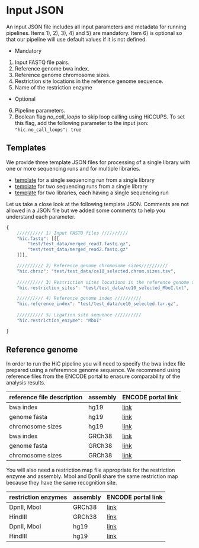 # Input JSON

An input JSON file includes all input parameters and metadata for running pipelines. Items 1), 2), 3), 4) and 5) are mandatory. Item 6) is optional so that our pipeline will use default values if it is not defined.

* Mandatory

1. Input FASTQ file pairs.
2. Reference genome bwa index.
3. Reference genome chromosome sizes.
4. Restriction site locations in the reference genome sequence.
5. Name of the restriction enzyme

* Optional

6. Pipeline parameters.
7. Boolean flag _no_call_loops_ to skip loop calling using HiCCUPS. To set this flag, add the following parameter to the input json:
`"hic.no_call_loops": true`

## Templates

We provide three template JSON files for processing of a single library with one or more sequencing runs and for multiple libraries.
* [template](../examples/template_one.json) for a single sequencing run from a single library
* [template](../examples/template_two.json) for two sequencing runs from a single library
* [template](../examples/template_three.json) for two libraries, each having a single sequencing run

Let us take a close look at the following template JSON. Comments are not allowed in a JSON file but we added some comments to help you understand each parameter.
```javascript
{
    ////////// 1) Input FASTQ files //////////
    "hic.fastq": [[[
        "test/test_data/merged_read1.fastq.gz",
        "test/test_data/merged_read2.fastq.gz"
    ]]],

    ////////// 2) Reference genome chromosome sizes//////////
    "hic.chrsz": "test/test_data/ce10_selected.chrom.sizes.tsv",
    
    ////////// 3) Restriction sites locations in the reference genome sequence //////////
    "hic.restriction_sites": "test/test_data/ce10_selected_MboI.txt",

    ////////// 4) Reference genome index //////////
    "hic.reference_index": "test/test_data/ce10_selected.tar.gz",
    
    ////////// 5) Ligation site sequence //////////
    "hic.restriction_enzyme": "MboI"

}
```

## Reference genome

In order to run the HiC pipeline you will need to specify the bwa index file prepared using a referemnce genome sequence. We recommend using reference files from the ENCODE portal to enasure comparability of the analysis results.

|reference file description|assembly|ENCODE portal link|
|-|-|-|
|bwa index|hg19|[link](https://www.encodeproject.org/files/ENCFF807MUK/)|
|genome fasta|hg19|[link](https://www.encodeproject.org/files/male.hg19/)|
|chromosome sizes|hg19|[link](https://www.encodeproject.org/files/male.hg19.chrom.sizes/)|
|bwa index|GRCh38|[link](https://www.encodeproject.org/files/ENCFF643CGH/)|
|genome fasta|GRCh38|[link](https://www.encodeproject.org/files/GRCh38_no_alt_analysis_set_GCA_000001405.15/)|
|chromosome sizes|GRCh38|[link](https://www.encodeproject.org/files/GRCh38_EBV.chrom.sizes/)|

You will also need a restriction map file appropriate for the restriction enzyme and assembly. MboI and DpnII share the same restriction map because they have the same recognition site.

|restriction enzymes|assembly|ENCODE portal link|
|-|-|-|
|DpnII, MboI|GRCh38|[link](https://www.encodeproject.org/files/ENCFF246KDZ/)|
|HindIII|GRCh38|[link](https://www.encodeproject.org/files/ENCFF509VQM/)|
|DpnII, MboI|hg19|[link](https://www.encodeproject.org/files/ENCFF955ICX/)|
|HindIII|hg19|[link](https://www.encodeproject.org/files/ENCFF997LWB/)|
